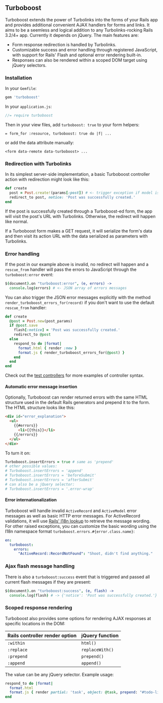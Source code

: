 ## Turboboost

Turboboost extends the power of Turbolinks into the forms of your Rails app and provides additional convenient AJAX handlers for forms and links. It aims to be a seemless and logical addition to any Turbolinks-rocking Rails 3.2/4+ app. Currently it depends on jQuery. The main features are:

* Form response redirection is handled by Turbolinks.
* Customizable success and error handling through registered JavaScript, with support for Rails' Flash and optional error rendering built-in.
* Responses can also be rendered within a scoped DOM target using jQuery selectors.

### Installation

In your `Gemfile`:

``` ruby
gem 'turboboost'
```

In your `application.js`:

``` javascript
//= require turboboost
```

Then in your view files, add `turboboost: true` to your form helpers:

```
= form_for :resource, turboboost: true do |f| ...
```

or add the data attribute manually:

```
<form data-remote data-turboboost> ...
```

### Redirection with Turbolinks

In its simplest server-side implementation, a basic Turboboost controller action with redirection might look like this:

``` ruby
def create
  post = Post.create!(params[:post]) # <- trigger exception if model is invalid
  redirect_to post, notice: 'Post was successfully created.'
end
```

If the post is successfully created through a Turboboost-ed form, the app will visit the post's URL with Turbolinks. Otherwise, the redirect will happen like normal.

If a Turboboost form makes a GET request, it will serialize the form's data and then visit its action URL with the data serialized as parameters with Turbolinks.

### Error handling

If the post in our example above is invalid, no redirect will happen and a `rescue_from` handler will pass the errors to JavaScript through the `turboboost:error` event:

``` coffeescript
$(document).on "turboboost:error", (e, errors) ->
  console.log(errors) # <- JSON array of errors messages
```

You can also trigger the JSON error messages explicitly with the method `render_turboboost_errors_for(record)` if you don't want to use the default `rescue_from` handler:

``` ruby
def create
  @post = Post.new(post_params)
  if @post.save
    flash[:notice] = 'Post was successfully created.'
    redirect_to @post
  else
    respond_to do |format|
      format.html { render :new }
      format.js { render_turboboost_errors_for(@post) }
    end
  end
end
```

Check out the [test controllers](https://github.com/waymondo/turboboost/tree/master/test/controllers) for more examples of controller syntax.

#### Automatic error message insertion

Optionally, Turboboost can render returned errors with the same HTML structure used in the default Rails generators and prepend it to the form. The HTML structure looks like this:

``` html
<div id="error_explanation">
  <ul>
    {{#errors}}
      <li>{{this}}</li>
    {{/errors}}
  </ul>
</div>
```

To turn it on:

``` coffeescript
Turboboost.insertErrors = true # same as 'prepend'
# other possible values:
# Turboboost.insertErrors = 'append'
# Turboboost.insertErrors = 'beforeSubmit'
# Turboboost.insertErrors = 'afterSubmit'
# can also be a jQuery selector:
# Turboboost.insertErrors = '.error-wrap'
```

#### Error internationalization

Turboboost will handle invalid `ActiveRecord` and `ActiveModel` error messages as well as basic HTTP error messages. For ActiveRecord validations, it will use [Rails' I18n lookup](http://guides.rubyonrails.org/i18n.html#translations-for-active-record-models) to retrieve the message wording. For other raised exceptions, you can customize the basic wording using the I18n namespace format `turboboost.errors.#{error.class.name}`:

``` yaml
en:
  turboboost:
    errors:
      "ActiveRecord::RecordNotFound": "Shoot, didn't find anything."
```

### Ajax flash message handling

There is also a `turboboost:success` event that is triggered and passed all current flash messages if they are present:

``` coffeescript
$(document).on "turboboost:success", (e, flash) ->
  console.log(flash) # -> {'notice': 'Post was successfully created.'}
```

### Scoped response rendering

Turboboost also provides some options for rendering AJAX responses at specific locations in the DOM:

|Rails controller render option | jQuery function|
|-------------------------------|:---------------|
|`:within`                      |`html()`        |
|`:replace`                     |`replaceWith()` |
|`:prepend`                     |`prepend()`     |
|`:append`                      |`append()`      |

The value can be any jQuery selector. Example usage:

``` ruby
respond_to do |format|
  format.html
  format.js { render partial: 'task', object: @task, prepend: "#todo-list" }
end
```

